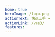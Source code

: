 ```yaml
---
home: true
heroImage: /logo.png
actionText: 快速上手 →
actionLink: /vue3/
features:
---
```

<!-- 

介绍侧边栏博客 
https://blog.csdn.net/wq_ocean_/article/details/109220650 

-->
